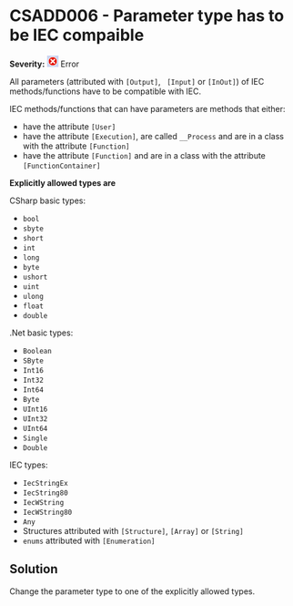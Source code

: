 # CSADD006 - Parameter type has to be IEC compaible

**Severity:** ![Error](../images/Error.png) Error

All parameters (attributed with `[Output]`, ` [Input]` or `[InOut]`) of IEC methods/functions have to be compatible with IEC.

IEC methods/functions that can have parameters are methods that either:
* have the attribute `[User]`
* have the attribute `[Execution]`, are called `__Process` and are in a class with the attribute `[Function]`
* have the attribute `[Function]` and are in a class with the attribute `[FunctionContainer]`

**Explicitly allowed types are**

CSharp basic types:

* `bool`
* `sbyte`
* `short`
* `int`
* `long`
* `byte`
* `ushort`
* `uint`
* `ulong`
* `float`
* `double`

.Net basic types:

* `Boolean`
* `SByte`
* `Int16`
* `Int32`
* `Int64`
* `Byte`
* `UInt16`
* `UInt32`
* `UInt64`
* `Single`
* `Double`

IEC types:

* `IecStringEx`
* `IecString80`
* `IecWString`
* `IecWString80`
* `Any`
* Structures attributed with `[Structure]`, `[Array]` or `[String]`
* `enums` attributed with `[Enumeration]`

## Solution

Change the parameter type to one of the explicitly allowed types.
